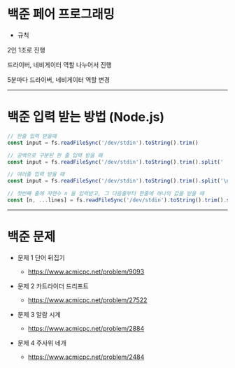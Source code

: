 # 백준 페어 프로그래밍

- 규칙

2인 1조로 진행

드라이버, 네비게이터 역할 나누어서 진행

5분마다 드라이버, 네비게이터 역할 변경

--- 

# 백준 입력 받는 방법 (Node.js)

```javascript
// 한줄 입력 받을때
const input = fs.readFileSync('/dev/stdin').toString().trim()

// 공백으로 구분된 한 줄 입력 받을 때
const input = fs.readFileSync('/dev/stdin').toString().trim().split(' ')

// 여러줄 입력 받을 때
const input = fs.readFileSync('/dev/stdin').toString().trim().split('\n')

// 첫번째 줄에 자연수 n 을 입력받고, 그 다음줄부터 한줄에 하나의 값을 받을 때
const [n, ...lines] = fs.readFileSync('/dev/stdin').toString().trim().split('\n')

```

---

# 백준 문제

- 문제 1 단어 뒤집기

  - https://www.acmicpc.net/problem/9093

- 문제 2 카트라이더 드리프트

  - https://www.acmicpc.net/problem/27522

- 문제 3 알람 시계

  - https://www.acmicpc.net/problem/2884

- 문제 4 주사위 네개

  - https://www.acmicpc.net/problem/2484
